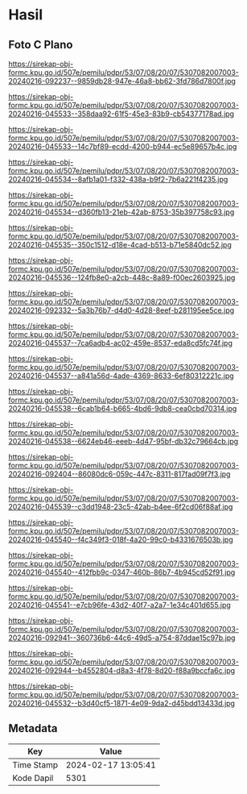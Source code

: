 # Hasil

## Foto C Plano

https://sirekap-obj-formc.kpu.go.id/507e/pemilu/pdpr/53/07/08/20/07/5307082007003-20240216-092237--9859db28-947e-46a8-bb62-3fd786d7800f.jpg

https://sirekap-obj-formc.kpu.go.id/507e/pemilu/pdpr/53/07/08/20/07/5307082007003-20240216-045533--358daa92-61f5-45e3-83b9-cb54377178ad.jpg

https://sirekap-obj-formc.kpu.go.id/507e/pemilu/pdpr/53/07/08/20/07/5307082007003-20240216-045533--14c7bf89-ecdd-4200-b944-ec5e89657b4c.jpg

https://sirekap-obj-formc.kpu.go.id/507e/pemilu/pdpr/53/07/08/20/07/5307082007003-20240216-045534--8afb1a01-f332-438a-b9f2-7b6a221f4235.jpg

https://sirekap-obj-formc.kpu.go.id/507e/pemilu/pdpr/53/07/08/20/07/5307082007003-20240216-045534--d360fb13-21eb-42ab-8753-35b397758c93.jpg

https://sirekap-obj-formc.kpu.go.id/507e/pemilu/pdpr/53/07/08/20/07/5307082007003-20240216-045535--350c1512-d18e-4cad-b513-b71e5840dc52.jpg

https://sirekap-obj-formc.kpu.go.id/507e/pemilu/pdpr/53/07/08/20/07/5307082007003-20240216-045536--124fb8e0-a2cb-448c-8a89-f00ec2603925.jpg

https://sirekap-obj-formc.kpu.go.id/507e/pemilu/pdpr/53/07/08/20/07/5307082007003-20240216-092332--5a3b76b7-d4d0-4d28-8eef-b281195ee5ce.jpg

https://sirekap-obj-formc.kpu.go.id/507e/pemilu/pdpr/53/07/08/20/07/5307082007003-20240216-045537--7ca6adb4-ac02-459e-8537-eda8cd5fc74f.jpg

https://sirekap-obj-formc.kpu.go.id/507e/pemilu/pdpr/53/07/08/20/07/5307082007003-20240216-045537--a841a56d-4ade-4369-8633-6ef80312221c.jpg

https://sirekap-obj-formc.kpu.go.id/507e/pemilu/pdpr/53/07/08/20/07/5307082007003-20240216-045538--6cab1b64-b665-4bd6-9db8-cea0cbd70314.jpg

https://sirekap-obj-formc.kpu.go.id/507e/pemilu/pdpr/53/07/08/20/07/5307082007003-20240216-045538--6624eb46-eeeb-4d47-95bf-db32c79664cb.jpg

https://sirekap-obj-formc.kpu.go.id/507e/pemilu/pdpr/53/07/08/20/07/5307082007003-20240216-092404--86080dc6-059c-447c-8311-817fad09f7f3.jpg

https://sirekap-obj-formc.kpu.go.id/507e/pemilu/pdpr/53/07/08/20/07/5307082007003-20240216-045539--c3dd1948-23c5-42ab-b4ee-6f2cd06f88af.jpg

https://sirekap-obj-formc.kpu.go.id/507e/pemilu/pdpr/53/07/08/20/07/5307082007003-20240216-045540--f4c349f3-018f-4a20-99c0-b4331676503b.jpg

https://sirekap-obj-formc.kpu.go.id/507e/pemilu/pdpr/53/07/08/20/07/5307082007003-20240216-045540--412fbb9c-0347-460b-86b7-4b945cd52f91.jpg

https://sirekap-obj-formc.kpu.go.id/507e/pemilu/pdpr/53/07/08/20/07/5307082007003-20240216-045541--e7cb96fe-43d2-40f7-a2a7-1e34c401d655.jpg

https://sirekap-obj-formc.kpu.go.id/507e/pemilu/pdpr/53/07/08/20/07/5307082007003-20240216-092941--360736b6-44c6-49d5-a754-87ddae15c97b.jpg

https://sirekap-obj-formc.kpu.go.id/507e/pemilu/pdpr/53/07/08/20/07/5307082007003-20240216-092944--b4552804-d8a3-4f78-8d20-f88a9bccfa6c.jpg

https://sirekap-obj-formc.kpu.go.id/507e/pemilu/pdpr/53/07/08/20/07/5307082007003-20240216-045532--b3d40cf5-1871-4e09-9da2-d45bdd13433d.jpg


## Metadata

| Key        | Value               |
| ---------- | ------------------- |
| Time Stamp | 2024-02-17 13:05:41 |
| Kode Dapil | 5301                |



